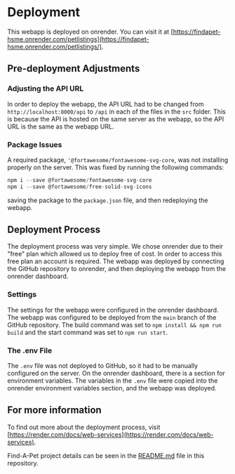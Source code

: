 # Deployment
This webapp is deployed on onrender. You can visit it at [https://findapet-hsme.onrender.com/petlistings](https://findapet-hsme.onrender.com/petlistings/).
## Pre-deployment Adjustments
### Adjusting the API URL
In order to deploy the webapp, the API URL had to be changed from `http://localhost:8000/api` to `/api` in each of the files in the `src` folder. This is because the API is hosted on the same server as the webapp, so the API URL is the same as the webapp URL.
### Package Issues
A required package, `'@fortawesome/fontawesome-svg-core`, was not installing properly on the server. This was fixed by running the following commands:
```jsx
npm i --save @fortawesome/fontawesome-svg-core
npm i --save @fortawesome/free-solid-svg-icons
```
 saving the package to the `package.json` file, and then redeploying the webapp.

## Deployment Process
The deployment process was very simple. We chose onrender due to their "free" plan which allowed us to deploy free of cost. In order to access this free plan an account is required. The webapp was deployed by connecting the GitHub repository to onrender, and then deploying the webapp from the onrender dashboard. 

### Settings
The settings for the webapp were configured in the onrender dashboard. The webapp was configured to be deployed from the `main` branch of the GitHub repository. The build command was set to `npm install && npm run build` and the start command was set to `npm run start`.

### The .env File
The `.env` file was not deployed to GitHub, so it had to be manually configured on the server. On the onrender dashboard, there is a section for environment variables. The variables in the `.env` file were copied into the onrender environment variables section, and the webapp was deployed.

## For more information
To find out more about the deployment process, visit [https://render.com/docs/web-services](https://render.com/docs/web-services).

Find-A-Pet project details can be seen in the [README.md](README.md) file in this repository.